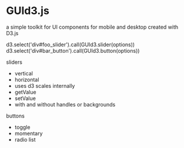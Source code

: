 GUId3.js
========

a simple toolkit for UI components for mobile and desktop created with D3.js

d3.select('div#foo_slider').call(GUId3.slider(options))
d3.select('div#bar_button').call(GUId3.button(options))

sliders
* vertical
* horizontal
* uses d3 scales internally
* getValue
* setValue
* with and without handles or backgrounds

buttons
* toggle
* momentary
* radio list
